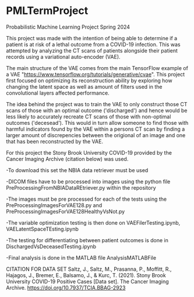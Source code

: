 # PMLTermProject
Probabilistic Machine Learning Project Spring 2024


This project was made with the intention of being able to determine if a patient is at risk of a lethal outcome from a COVID-19 infection. This was attempted by analyzing the CT scans of patients alongside their patient records using a variational auto-encoder (VAE).

The main structure of the VAE comes from the main TensorFlow example of a VAE "https://www.tensorflow.org/tutorials/generative/cvae". This project first focused on optimizing its reconstruction ability by exploring how changing the latent space as well as amount of filters used in the convolutional layers affected performance. 

The idea behind the project was to train the VAE to only construct those CT scans of those with an optimal outcome ('discharged') and hence would be less likely to accurately recreate CT scans of those with non-optimal outcomes ('decesead'). This would in turn allow someone to find those with harmful indicators found by the VAE within a persons CT scan by finding a larger amount of discrepencies between the origional of an image and one that has been reconstructed by the VAE.

For this project the Stony Brook University COVID-19 provided by the Cancer Imaging Archive (citation below) was used.

-To download this set the NBIA data retriever must be used 

-DICOM files have to be processed into images using the python file 
PreProcessingFromNBIADataREtriever.py within the repository

-The images must be pre processed for each of the tests using the PreProcessingImagesForVAE128.py and PreProcessingImagesForVAE128HealthyVsNot.py 

-The variable optimization testing is then done on VAEFilerTesting.ipynb, VAELatentSpaceTEsting.ipynb

-The testing for differentiating between patient outcomes is done in DischargedVsDeceasedTesting.ipynb

-Final analysis is done in the MATLAB file AnalysisMATLABFile

	
CITATION FOR DATA SET
Saltz, J., Saltz, M., Prasanna, P., Moffitt, R., Hajagos, J., Bremer, E., Balsamo, J., & Kurc, T. (2021). Stony Brook University COVID-19 Positive Cases [Data set]. The Cancer Imaging Archive. https://doi.org/10.7937/TCIA.BBAG-2923

